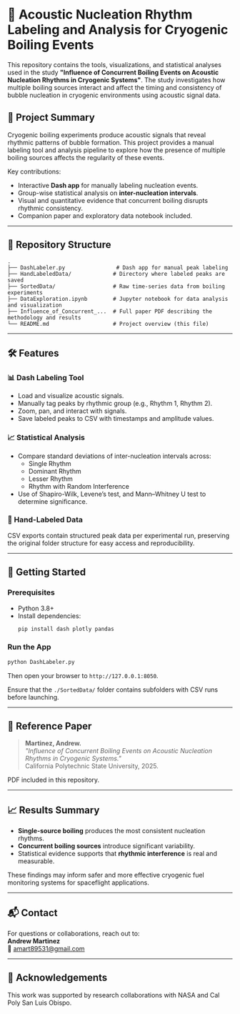 # 🔬 Acoustic Nucleation Rhythm Labeling and Analysis for Cryogenic Boiling Events

This repository contains the tools, visualizations, and statistical analyses used in the study **"Influence of Concurrent Boiling Events on Acoustic Nucleation Rhythms in Cryogenic Systems"**. The study investigates how multiple boiling sources interact and affect the timing and consistency of bubble nucleation in cryogenic environments using acoustic signal data.

## 🧠 Project Summary

Cryogenic boiling experiments produce acoustic signals that reveal rhythmic patterns of bubble formation. This project provides a manual labeling tool and analysis pipeline to explore how the presence of multiple boiling sources affects the regularity of these events.

Key contributions:
- Interactive **Dash app** for manually labeling nucleation events.
- Group-wise statistical analysis on **inter-nucleation intervals**.
- Visual and quantitative evidence that concurrent boiling disrupts rhythmic consistency.
- Companion paper and exploratory data notebook included.

---

## 📂 Repository Structure

```
.
├── DashLabeler.py                # Dash app for manual peak labeling
├── HandLabeledData/             # Directory where labeled peaks are saved
├── SortedData/                  # Raw time-series data from boiling experiments
├── DataExploration.ipynb        # Jupyter notebook for data analysis and visualization
├── Influence_of_Concurrent_...  # Full paper PDF describing the methodology and results
└── README.md                    # Project overview (this file)
```

---

## 🛠 Features

### 📊 Dash Labeling Tool
- Load and visualize acoustic signals.
- Manually tag peaks by rhythmic group (e.g., Rhythm 1, Rhythm 2).
- Zoom, pan, and interact with signals.
- Save labeled peaks to CSV with timestamps and amplitude values.

### 📈 Statistical Analysis
- Compare standard deviations of inter-nucleation intervals across:
  - Single Rhythm
  - Dominant Rhythm
  - Lesser Rhythm
  - Rhythm with Random Interference
- Use of Shapiro-Wilk, Levene’s test, and Mann–Whitney U test to determine significance.

### 📁 Hand-Labeled Data
CSV exports contain structured peak data per experimental run, preserving the original folder structure for easy access and reproducibility.

---

## 🚀 Getting Started

### Prerequisites

- Python 3.8+
- Install dependencies:
  ```bash
  pip install dash plotly pandas
  ```

### Run the App

```bash
python DashLabeler.py
```

Then open your browser to `http://127.0.0.1:8050`.

Ensure that the `./SortedData/` folder contains subfolders with CSV runs before launching.

---

## 📘 Reference Paper

> **Martinez, Andrew.**  
> *"Influence of Concurrent Boiling Events on Acoustic Nucleation Rhythms in Cryogenic Systems."*  
> California Polytechnic State University, 2025.

PDF included in this repository.

---

## 📈 Results Summary

- **Single-source boiling** produces the most consistent nucleation rhythms.
- **Concurrent boiling sources** introduce significant variability.
- Statistical evidence supports that **rhythmic interference** is real and measurable.

These findings may inform safer and more effective cryogenic fuel monitoring systems for spaceflight applications.

---

## 📬 Contact

For questions or collaborations, reach out to:  
**Andrew Martinez**  
📧 amart89531@gmail.com

---

## 🧪 Acknowledgements

This work was supported by research collaborations with NASA and Cal Poly San Luis Obispo.
